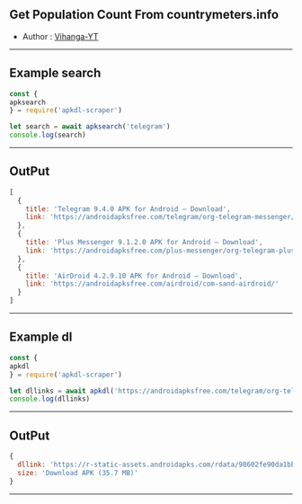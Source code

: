 ## Get Population Count From countrymeters.info

- Author : [Vihanga-YT](https://github.com/vihangayt0)

***

## Example search
```js
const { 
apksearch
} = require('apkdl-scraper')

let search = await apksearch('telegram')
console.log(search)
```
***
## OutPut
```js
[
  {
    title: 'Telegram 9.4.0 APK for Android – Download',
    link: 'https://androidapksfree.com/telegram/org-telegram-messenger/'
  },
  {
    title: 'Plus Messenger 9.1.2.0 APK for Android – Download',
    link: 'https://androidapksfree.com/plus-messenger/org-telegram-plus/'
  },
  {
    title: 'AirDroid 4.2.9.10 APK for Android – Download',
    link: 'https://androidapksfree.com/airdroid/com-sand-airdroid/'
  }
]
```
***

## Example dl
```js
const { 
apkdl
} = require('apkdl-scraper')

let dllinks = await apkdl('https://androidapksfree.com/telegram/org-telegram-messenger/')
console.log(dllinks)
```
***
## OutPut
```js
{
  dllink: 'https://r-static-assets.androidapks.com/rdata/98602fe90da1bbc50809d99f970f9850/org.telegram.messenger_v9.4.0-30981_Android-4.4.apk',
  size: 'Download APK (35.7 MB)'
}
```
***
